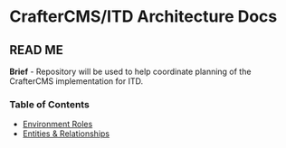 # CrafterCMS/ITD Architecture Docs
## READ ME

**Brief** - Repository will be used to help coordinate planning of the CrafterCMS implementation for ITD.

### Table of Contents

- [Environment Roles](https://github.com/ITD-Web/Crafter-Arc-Diagrams/blob/master/Envs-Roles.mds)
- [Entities & Relationships](https://github.com/ITD-Web/Crafter-Arc-Diagrams/blob/master/Entity-Relationship.md)